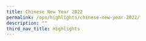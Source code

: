 ```yaml
---
title: Chinese New Year 2022
permalink: /ops/highlights/chinese-new-year-2022/
description: ""
third_nav_title: Highlights
---
```

